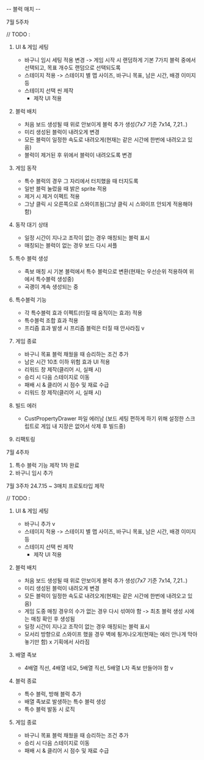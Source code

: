 -- 블럭 매치 --

7월 5주차

// TODO : 
1. UI & 게임 세팅
   	- 바구니 임시 세팅 적용 변경 -> 게임 시작 시 랜덤하게 기본 7가지 블럭 중에서 선택되고, 목표 개수도 랜덤으로 선택되도록
	- 스테이지 적용
	  -> 스테이지 별 맵 사이즈, 바구니 목표, 남은 시간, 배경 이미지 등
	- 스테이지 선택 씬 제작
   	    - 제작 UI 적용

2. 블럭 배치
	- 처음 보드 생성될 때 위로 안보이게 블럭 추가 생성(7x7 기준 7x14, 7,21..)
	- 미리 생성된 블럭이 내려오게 변경
	- 모든 블럭이 일정한 속도로 내려오게(현재는 같은 시간에 한번에 내려오고 있음)
	- 블럭이 제거된 후 위에서 블럭이 내려오도록 변경
	
3. 게임 동작
   	- 특수 블럭의 경우 그 자리에서 터치했을 때 터지도록
   	- 일반 블럭 눌렀을 때 밝은 sprite 적용
   	- 제거 시 제거 이펙트 적용
   	- 그냥 클릭 시 오른쪽으로 스와이프됨(그냥 클릭 시 스와이프 안되게 적용해야함)
  
4. 동작 대기 상태
	- 일정 시간이 지나고 조작이 없는 경우 매칭되는 블럭 표시
	- 매칭되는 블럭이 없는 경우 보드 다시 셔플

5. 특수 블럭 생성
	- 족보 매칭 시 기본 블럭에서 특수 블럭으로 변환(현재는 우선순위 적용하여 위에서 특수블럭 생성중)
	- 곡괭이 계속 생성되는 중

6. 특수블럭 기능
   	- 각 특수블럭 효과 이펙트(터질 때 움직이는 효과) 적용
   	- 특수블럭 조합 효과 적용
	- 프리즘 효과 발생 시 프리즘 블럭은 터질 때 안사라짐 v

7. 게임 종료
	- 바구니 목표 블럭 채웠을 때 승리하는 조건 추가
 	- 남은 시간 10초 이하 위험 효과 UI 적용
	- 리워드 창 제작(클리어 시, 실패 시)
	- 승리 시 다음 스테이지로 이동
	- 패배 시 & 클리어 시 점수 및 재료 수급
	- 리워드 창 제작(클리어 시, 실패 시)

8. 빌드 에러
   	- CustPropertyDrawer 파일 에러남 (보드 세팅 편하게 하기 위해 설정한 스크립트로 게임 내 지장은 없어서 삭제 후 빌드중)
  
9. 리팩토링



  

7월 4주차
1. 특수 블럭 기능 제작 1차 완료
2. 바구니 임시 추가
   


7월 3주차 
24.7.15 ~ 3매치 프로토타입 제작

// TODO : 
1. UI & 게임 세팅
	- 바구니 추가 v
	- 스테이지 적용
	  -> 스테이지 별 맵 사이즈, 바구니 목표, 남은 시간, 배경 이미지 등
	- 스테이지 선택 씬 제작
   	    - 제작 UI 적용

2. 블럭 배치
	- 처음 보드 생성될 때 위로 안보이게 블럭 추가 생성(7x7 기준 7x14, 7,21..)
	- 미리 생성된 블럭이 내려오게 변경
	- 모든 블럭이 일정한 속도로 내려오게(현재는 같은 시간에 한번에 내려오고 있음)
	- 게임 도중 매칭 경우의 수가 없는 경우 다시 섞여야 함
	  -> 최초 블럭 생성 시에는 매칭 확인 후 생성됨
	- 일정 시간이 지나고 조작이 없는 경우 매칭되는 블럭 표시
	- 모서리 방향으로 스와이프 했을 경우 벽에 튕겨나오게(현재는 에러 안나게 막아놓기만 함) x 기획에서 사라짐

3. 배열 족보
	- 4배열 직선, 4배열 네모, 5배열 직선, 5배열 L자 족보 만들어야 함 v

4. 블럭 종료
	- 특수 블럭, 방해 블럭 추가
	- 배열 족보로 발생하는 특수 블럭 생성
	- 특수 블럭 발동 시 로직
                 
5. 게임 종료
	- 바구니 목표 블럭 채웠을 때 승리하는 조건 추가
	- 승리 시 다음 스테이지로 이동
	- 패배 시 & 클리어 시 점수 및 재료 수급
